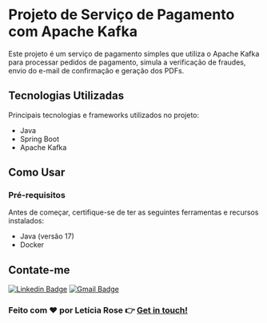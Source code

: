 # Projeto de Serviço de Pagamento com Apache Kafka

Este projeto é um serviço de pagamento simples que utiliza o Apache Kafka para processar pedidos de pagamento, simula a verificação de fraudes, envio do e-mail de confirmação e geração dos PDFs. 

## Tecnologias Utilizadas

Principais tecnologias e frameworks utilizados no projeto:

- Java
- Spring Boot
- Apache Kafka

## Como Usar

### Pré-requisitos

Antes de começar, certifique-se de ter as seguintes ferramentas e recursos instalados:

- Java (versão 17)
- Docker

## Contate-me

[![Linkedin Badge](https://img.shields.io/badge/-Letícia_Rose-FF82AB?style=flat-square&logo=Linkedin&logoColor=white&link=https://www.linkedin.com/in/letíciarose/)](https://www.linkedin.com/in/letíciarose/) 
[![Gmail Badge](https://img.shields.io/badge/-leticia.rosedesanatana@gmail.com-FF82AB?style=flat-square&logo=Gmail&logoColor=white&link=mailto:leticia.rosedesanatana@gmail.com)](mailto:leticia.rosedesanatana@gmail.com)


### Feito com ❤️ por Letícia Rose 👉 [Get in touch! ](https://www.linkedin.com/in/let%C3%ADciarose/)

